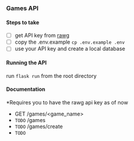 ### Games API

#### Steps to take

- [ ] get API key from [rawg](https://rawg.io/apidocs)
- [ ] copy the .env.example `cp .env.example .env`
- [ ] use your API key and create a local database

#### Running the API

run `flask run` from the root directory

#### Documentation

\*Requires you to have the rawg api key as of now

- GET /games/<game_name>
- `TODO` /games
- `TODO` /games/create
- `TODO`

